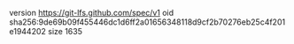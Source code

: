 version https://git-lfs.github.com/spec/v1
oid sha256:9de69b09f455446dc1d6ff2a01656348118d9cf2b70276eb25c4f201e1944202
size 1635
